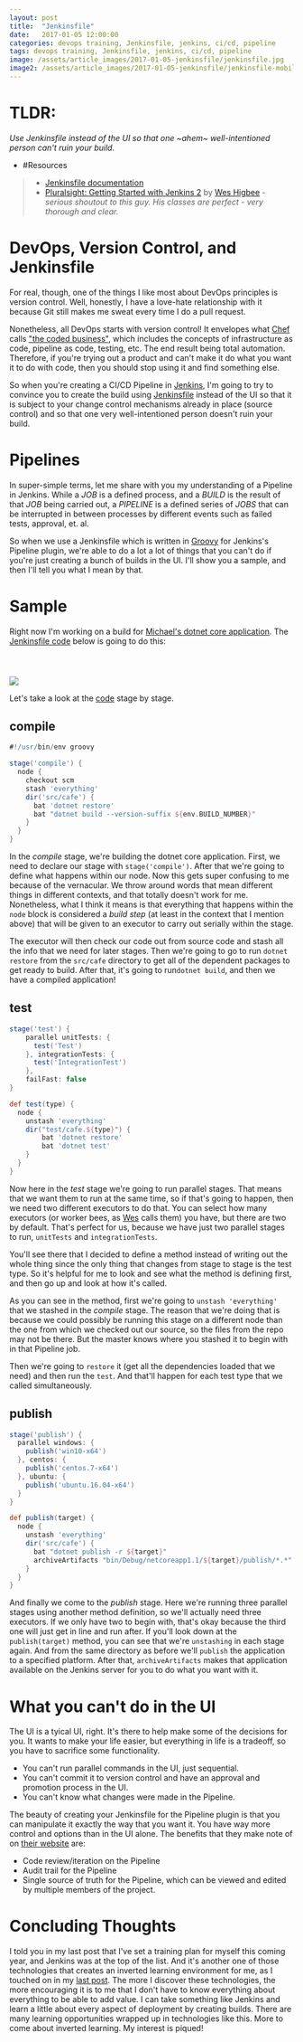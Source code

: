 ```yaml
---
layout: post
title:  "Jenkinsfile"
date:   2017-01-05 12:00:00
categories: devops training, Jenkinsfile, jenkins, ci/cd, pipeline
tags: devops training, Jenkinsfile, jenkins, ci/cd, pipeline
image: /assets/article_images/2017-01-05-jenkinsfile/jenkinsfile.jpg
image2: /assets/article_images/2017-01-05-jenkinsfile/jenkinsfile-mobile.jpg
---
```


# TLDR:

*Use Jenkinsfile instead of the UI so that one ~ahem~ well-intentioned person can't ruin your build.*

* #Resources

> * [Jenkinsfile documentation](https://jenkins.io/doc/book/pipeline/jenkinsfile/)
> * [Pluralsight: Getting Started with Jenkins 2](https://app.pluralsight.com/library/courses/jenkins-2-getting-started/table-of-contents) by [Wes Higbee](https://twitter.com/g0t4) - *serious shoutout to this guy. His classes are perfect - very thorough and clear.*

# DevOps, Version Control, and Jenkinsfile

For real, though, one of the things I like most about DevOps principles is version control. Well, honestly, I have a love-hate relationship with it because Git still makes me sweat every time I do a pull request. 

Nonetheless, all DevOps starts with version control! It envelopes what [Chef](https://www.chef.io/) calls ["the coded business"](https://twitter.com/chef/status/783317258227548160), which includes the concepts of infrastructure as code, pipeline as code, testing, etc. The end result being total automation. Therefore, if you're trying out a product and can't make it do what you want it to do with code, then you should stop using it and find something else.

So when you're creating a CI/CD Pipeline in [Jenkins](https://jenkins.io/), I'm going to try to convince you to create the build using [Jenkinsfile](https://jenkins.io/doc/book/pipeline/jenkinsfile/) instead of the UI so that it is subject to your change control mechanisms already in place (source control) and so that one very well-intentioned person doesn't ruin your build.

# Pipelines

In super-simple terms, let me share with you my understanding of a Pipeline in Jenkins. While a *JOB* is a defined process, and a *BUILD* is the result of that *JOB* being carried out, a *PIPELINE* is a defined series of *JOBS* that can be interrupted in between processes by different events such as failed tests, approval, et. al.

So when we use a Jenkinsfile which is written in [Groovy](https://en.wikipedia.org/wiki/Groovy_(programming_language)) for Jenkins's Pipeline plugin, we're able to do a lot a lot of things that you can't do if you're just creating a bunch of builds in the UI. I'll show you a sample, and then I'll tell you what I mean by that.

# Sample

Right now I'm working on a build for [Michael's dotnet core application](https://github.com/mhedgpeth/cafe/). The [Jenkinsfile code](https://github.com/mhedgpeth/cafe/blob/master/Jenkinsfile) below is going to do this:

<img src='/assets/article_images/2017-01-01-devops-training-plan/jenkinspipeline.png' style='display: block; margin-left: auto; margin-right: auto; padding-top: 40px' />

Let's take a look at the [code](https://github.com/mhedgpeth/cafe/blob/master/Jenkinsfile) stage by stage.

## compile

```groovy
#!/usr/bin/env groovy

stage('compile') {
  node {
    checkout scm
    stash 'everything'
    dir('src/cafe') {
      bat 'dotnet restore'
      bat "dotnet build --version-suffix ${env.BUILD_NUMBER}"
    }
  }
}
```

In the *compile* stage, we're building the dotnet core application. First, we need to declare our stage with `stage('compile')`. After that we're going to define what happens within our node. Now this gets super confusing to me because of the vernacular. We throw around words that mean different things in different contexts, and that totally doesn't work for me. Nonetheless, what I think it means is that everything that happens within the `node` block is considered a *build step* (at least in the context that I mention above) that will be given to an executor to carry out serially within the stage.

The executor will then check our code out from source code and stash all the info that we need for later stages. Then we're going to go to run `dotnet restore` from the `src/cafe` directory to get all of the dependent packages to get ready to build. After that, it's going to run`dotnet build`, and then we have a compiled application!

## test

```groovy
stage('test') {
    parallel unitTests: {
      test('Test')
    }, integrationTests: {
      test('IntegrationTest')
    },
    failFast: false
}

def test(type) {
  node {
    unstash 'everything'
    dir("test/cafe.${type}") {
        bat 'dotnet restore'
        bat 'dotnet test'
    }
  }
}
```

Now here in the *test* stage we're going to run parallel stages. That means that we want them to run at the same time, so if that's going to happen, then we need two different executors to do that. You can select how many executors (or worker bees, as [Wes](http://www.weshigbee.com/) calls them) you have, but there are two by default. That's perfect for us, because we have just two parallel stages to run, `unitTests` and `integrationTests`. 

You'll see there that I decided to define a method instead of writing out the whole thing since the only thing that changes from stage to stage is the test type. So it's helpful for me to look and see what the method is defining first, and then go up and look at how it's called.

As you can see in the method, first we're going to `unstash 'everything'` that we stashed in the *compile* stage. The reason that we're doing that is because we could possibly be running this stage on a different node than the one from which we checked out our source, so the files from the repo may not be there. But the master knows where you stashed it to begin with in that Pipeline job. 

Then we're going to `restore` it (get all the dependencies loaded that we need) and then run the `test`. And that'll happen for each test type that we called simultaneously. 

## publish

```groovy
stage('publish') {
  parallel windows: {
    publish('win10-x64')
  }, centos: {
    publish('centos.7-x64')
  }, ubuntu: {
    publish('ubuntu.16.04-x64')
  }
}

def publish(target) {
  node {
    unstash 'everything'
    dir('src/cafe') {
      bat "dotnet publish -r ${target}"
      archiveArtifacts "bin/Debug/netcoreapp1.1/${target}/publish/*.*"
    }
  }
}
```

And finally we come to the *publish* stage. Here we're running three parallel stages using another method definition, so we'll actually need three executors. If we only have two to begin with, that's okay because the third one will just get in line and run after. If you'll look down at the `publish(target)` method, you can see that we're `unstashing` in each stage again. And from the same directory as before we'll `publish` the application to a specified platform. After that, `archiveArtifacts` makes that application available on the Jenkins server for you to do what you want with it.

# What you can't do in the UI

The UI is a tyical UI, right. It's there to help make some of the decisions for you. It wants to make your life easier, but everything in life is a tradeoff, so you have to sacrifice some functionality. 

 - You can't run parallel commands in the UI, just sequential.
 - You can't commit it to version control and have an approval and promotion process in the UI. 
 - You can't know what changes were made in the Pipeline.

The beauty of creating your Jenkinsfile for the Pipeline plugin is that you can manipulate it exactly the way that you want it. You have way more control and options than in the UI alone. The benefits that they make note of on [their website](https://jenkins.io/doc/book/pipeline/jenkinsfile/) are:
 - Code review/iteration on the Pipeline
 - Audit trail for the Pipeline
 - Single source of truth for the Pipeline, which can be viewed and edited by multiple members of the project.

# Concluding Thoughts

I told you in my last post that I've set a training plan for myself this coming year, and Jenkins was at the top of the list. And it's another one of those technologies that creates an inverted learning environment for me, as I touched on in my [last post](http://www.anniehedgie.com/devops-training-plan). The more I discover these technologies, the more encouraging it is to me that I don't have to know everything about everything to be able to add value. I can take something like Jenkins and learn a little about every aspect of deployment by creating builds. There are many learning opportunities wrapped up in technologies like this. More to come about inverted learning. My interest is piqued! 